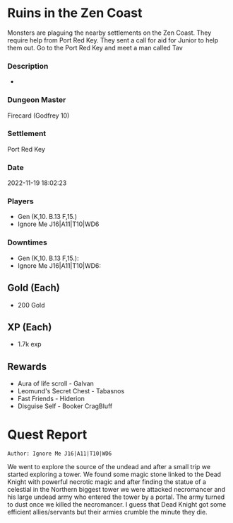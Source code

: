 # Ruins in the Zen Coast
Monsters are plaguing the nearby settlements on the Zen Coast. They require help from Port Red Key. They sent a call for aid for Junior to help them out. Go to the Port Red Key and meet a man called Tav
### Description
-
### Dungeon Master
Firecard (Godfrey 10)
### Settlement
Port Red Key
### Date
2022-11-19 18:02:23
### Players
* Gen (K,10. B.13 F,15.)
* Ignore Me J16|A11|T10|WD6
### Downtimes
* Gen (K,10. B.13 F,15.): 
* Ignore Me J16|A11|T10|WD6: 
## Gold (Each)
* 200 Gold
## XP (Each)
* 1.7k exp
## Rewards
* Aura of life scroll - Galvan 
* Leomund's Secret Chest  - Tabasnos
* Fast Friends - Hiderion
* Disguise Self  -  Booker CragBluff
# Quest Report
`Author: Ignore Me J16|A11|T10|WD6`


We went to explore the source of the undead and after a small trip we started exploring a tower.  We found some magic stone linked to the Dead Knight with powerful necrotic magic and after finding the statue of a celestial in the Northern biggest tower we were attacked necromancer and his large undead army who entered the tower by a portal. The army turned to dust once we killed the necromancer.  I guess that Dead Knight got some efficient allies/servants but their armies crumble the minute they die.